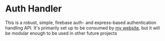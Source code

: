 # Auth Handler

This is a robust, simple, firebase auth- and express-based authentication handling API.
It's primarily set up to be consumed by [my website](https://guptadhairya.com), but it will be modular enough to be used in other future projects

